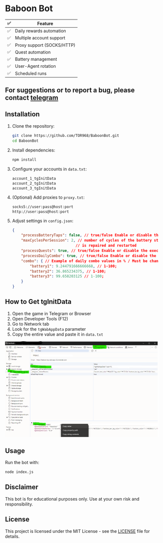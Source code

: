 # Baboon Bot

| ✅  | Feature                     |
| --- | --------------------------- |
| ✅  | Daily rewards automation    |
| ✅  | Multiple account support    |
| ✅  | Proxy support (SOCKS/HTTP)  |
| ✅  | Quest automation            |
| ✅  | Battery management          |
| ✅  | User-Agent rotation         |
| ✅  | Scheduled runs              |

## For suggestions or to report a bug, please contact [telegram](https://t.me/tor_dev)

## Installation

1. Clone the repository:
    ```bash
    git clone https://github.com/TOR968/BaboonBot.git
    cd BaboonBot
    ```

2. Install dependencies:
    ```bash
    npm install
    ```

3. Configure your accounts in `data.txt`:
    ```
    account_1_tgInitData
    account_2_tgInitData
    account_3_tgInitData
    ```

4. (Optional) Add proxies to `proxy.txt`:
    ```
    socks5://user:pass@host:port
    http://user:pass@host:port
    ```

5. Adjust settings in `config.json`:
    ```json
    {
        "processBatteryTaps": false, // true/false Enable or disable the execution of battery taps
        "maxCyclesPerSession": 2, // number of cycles of the battery state from 100% health to 0%, after which it 
                                 // is repaired and restarted
        "processQuests": true, // true/false Enable or disable the execution of tasks;
        "processDailyCombo": true, // true/false Enable or disable the execution of daily combo;
        "combo": { // Example of daily combo values in % / Must be changed daily;
            "battery1": 9.244791666666668, // 1-100;
            "battery2": 36.865234375, // 1-100;
            "battery3": 99.658203125 // 1-100;
        }
    }
    ```

## How to Get tgInitData

1. Open the game in Telegram or Browser
2. Open Developer Tools (F12)
3. Go to Network tab
4. Look for the `tgWabAppData` parameter
5. Copy the entire value and paste it in `data.txt`

![How to get tgInitData](./img/initParams.png)

## Usage

Run the bot with:
```bash
node index.js
```

## Disclaimer

This bot is for educational purposes only. Use at your own risk and responsibility.

## License

This project is licensed under the MIT License - see the [LICENSE](LICENSE) file for details.

